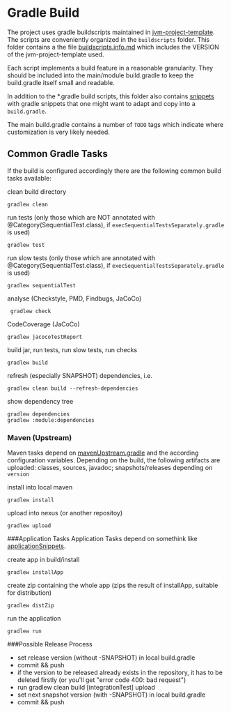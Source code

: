 Gradle Build
============
The project uses gradle buildscripts maintained in [jvm-project-template](https://github.com/skiedrowski/jvm-project-template). The scripts are conveniently organized in the `buildscripts` folder. This folder contains a the file [buildscripts.info.md](../buildscripts/buildscripts.info_.md) which includes the VERSION of the jvm-project-template used. 

Each script implements a build feature in a reasonable granularity. They should be included into the main/module build.gradle to keep the build.gradle itself small and readable.

In addition to the *.gradle build scripts, this folder also contains [snippets](../buildscripts/snippets/_info_.md) with gradle snippets that one might want to adapt and copy into a `build.gradle`.

The main build.gradle contains a number of `TODO` tags which indicate where customization is very likely needed.

Common Gradle Tasks
-------------------
If the build is configured accordingly there are the following common build tasks available:

clean build directory

    gradlew clean

run tests (only those which are NOT annotated with @Category(SequentialTest.class), if `execSequentialTestsSeparately.gradle` is used)

	gradlew test

run slow tests (only those which are annotated with @Category(SequentialTest.class), if `execSequentialTestsSeparately.gradle` is used)

	gradlew sequentialTest

analyse (Checkstyle, PMD, Findbugs, JaCoCo)

     gradlew check

CodeCoverage (JaCoCo)

	gradlew jacocoTestReport

build jar, run tests, run slow tests, run checks

	gradlew build

refresh (especially SNAPSHOT) dependencies, i.e.

	gradlew clean build --refresh-dependencies

show dependency tree

	gradlew dependencies
	gradlew :module:dependencies

### Maven (Upstream)
Maven tasks depend on [mavenUpstream.gradle](../buildscripts/mavenUpstream.md) and the according configuration variables.
Depending on the build, the following artifacts are uploaded: classes, sources, javadoc; snapshots/releases depending on `version`

install into local maven

	gradlew install

upload into nexus (or another repositoy)

	gradlew upload

###Application Tasks
Application Tasks depend on somethink like [applicationSnippets](../buildscripts/snippets/applicationSnippets.md).

create app in build/install

	gradlew installApp

create zip containing the whole app (zips the result of installApp, suitable for distribution)

	gradlew distZip

run the application

    gradlew run

###Possible Release Process

 * set release version (without -SNAPSHOT) in local build.gradle
 * commit && push
 * if the version to be released already exists in the repository, it has to be deleted firstly (or you'll get "error code 400: bad request")
 * run gradlew clean build [integrationTest] upload
 * set next snapshot version (with -SNAPSHOT) in local build.gradle
 * commit && push
